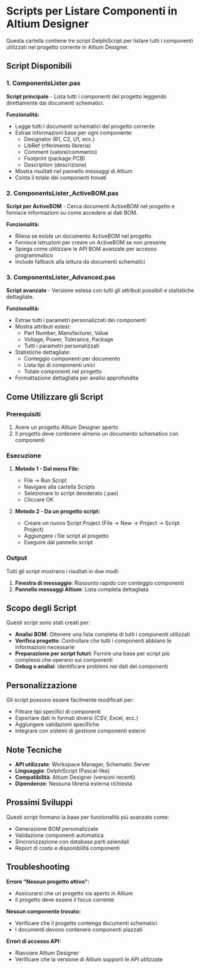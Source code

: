 # Scripts per Listare Componenti in Altium Designer

Questa cartella contiene tre script DelphiScript per listare tutti i componenti utilizzati nel progetto corrente in Altium Designer.

## Script Disponibili

### 1. ComponentsLister.pas
**Script principale** - Lista tutti i componenti del progetto leggendo direttamente dai documenti schematici.

**Funzionalità:**
- Legge tutti i documenti schematici del progetto corrente
- Estrae informazioni base per ogni componente:
  - Designator (R1, C2, U1, ecc.)
  - LibRef (riferimento libreria)
  - Comment (valore/commento)
  - Footprint (package PCB)
  - Description (descrizione)
- Mostra risultati nel pannello messaggi di Altium
- Conta il totale dei componenti trovati

### 2. ComponentsLister_ActiveBOM.pas
**Script per ActiveBOM** - Cerca documenti ActiveBOM nel progetto e fornisce informazioni su come accedere ai dati BOM.

**Funzionalità:**
- Rileva se esiste un documento ActiveBOM nel progetto
- Fornisce istruzioni per creare un ActiveBOM se non presente
- Spiega come utilizzare le API BOM avanzate per accesso programmatico
- Include fallback alla lettura da documenti schematici

### 3. ComponentsLister_Advanced.pas
**Script avanzato** - Versione estesa con tutti gli attributi possibili e statistiche dettagliate.

**Funzionalità:**
- Estrae tutti i parametri personalizzati dei componenti
- Mostra attributi estesi:
  - Part Number, Manufacturer, Value
  - Voltage, Power, Tolerance, Package
  - Tutti i parametri personalizzati
- Statistiche dettagliate:
  - Conteggio componenti per documento
  - Lista tipi di componenti unici
  - Totale componenti nel progetto
- Formattazione dettagliata per analisi approfondita

## Come Utilizzare gli Script

### Prerequisiti
1. Avere un progetto Altium Designer aperto
2. Il progetto deve contenere almeno un documento schematico con componenti

### Esecuzione
1. **Metodo 1 - Dal menu File:**
   - File → Run Script
   - Navigare alla cartella Scripts
   - Selezionare lo script desiderato (.pas)
   - Cliccare OK

2. **Metodo 2 - Da un progetto script:**
   - Creare un nuovo Script Project (File → New → Project → Script Project)
   - Aggiungere i file script al progetto
   - Eseguire dal pannello script

### Output
Tutti gli script mostrano i risultati in due modi:
1. **Finestra di messaggio**: Riassunto rapido con conteggio componenti
2. **Pannello messaggi Altium**: Lista completa dettagliata

## Scopo degli Script

Questi script sono stati creati per:
- **Analisi BOM**: Ottenere una lista completa di tutti i componenti utilizzati
- **Verifica progetto**: Controllare che tutti i componenti abbiano le informazioni necessarie
- **Preparazione per script futuri**: Fornire una base per script più complessi che operano sui componenti
- **Debug e analisi**: Identificare problemi nei dati dei componenti

## Personalizzazione

Gli script possono essere facilmente modificati per:
- Filtrare tipi specifici di componenti
- Esportare dati in formati diversi (CSV, Excel, ecc.)
- Aggiungere validazioni specifiche
- Integrare con sistemi di gestione componenti esterni

## Note Tecniche

- **API utilizzate**: Workspace Manager, Schematic Server
- **Linguaggio**: DelphiScript (Pascal-like)
- **Compatibilità**: Altium Designer (versioni recenti)
- **Dipendenze**: Nessuna libreria esterna richiesta

## Prossimi Sviluppi

Questi script formano la base per funzionalità più avanzate come:
- Generazione BOM personalizzate
- Validazione componenti automatica
- Sincronizzazione con database parti aziendali
- Report di costo e disponibilità componenti

## Troubleshooting

**Errore "Nessun progetto attivo":**
- Assicurarsi che un progetto sia aperto in Altium
- Il progetto deve essere il focus corrente

**Nessun componente trovato:**
- Verificare che il progetto contenga documenti schematici
- I documenti devono contenere componenti piazzati

**Errori di accesso API:**
- Riavviare Altium Designer
- Verificare che la versione di Altium supporti le API utilizzate 